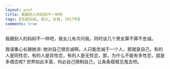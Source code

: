 ```yaml
---
layout: post
title: 我跟别人的妈妈不一样吧
tags: [毛姐旧闻, 母父, 女男, 2017年]
comments: true
---
```


我跟别人的妈妈不一样吧，我女儿有次问我，同时谈几个男友算不算不忠诚。

我语重心长跟她讲: 她对自己很忠诚啊。人只能忠诚于一个人，那就是自己，有的人是同性恋，有的人是异性恋，有的人是无性恋，那，为什么不能有多性恋，就是多偶恋呢? 世界如此丰富，何必自己限制自己，让条条框框见鬼去吧。
